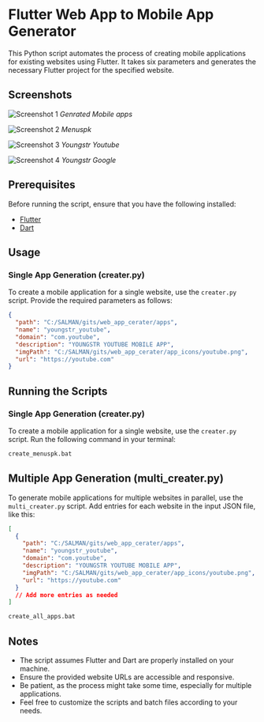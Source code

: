 # Flutter Web App to Mobile App Generator

This Python script automates the process of creating mobile applications for existing websites using Flutter. It takes six parameters and generates the necessary Flutter project for the specified website.

## Screenshots

![Screenshot 1](./screenshots/0.jpg)
_Genrated Mobile apps_

![Screenshot 2](./screenshots/1.jpg)
_Menuspk_

![Screenshot 3](./screenshots/2.jpg)
_Youngstr Youtube_

![Screenshot 4](./screenshots/3.jpg)
_Youngstr Google_

## Prerequisites

Before running the script, ensure that you have the following installed:

- [Flutter](https://flutter.dev/docs/get-started/install)
- [Dart](https://dart.dev/get-dart)

## Usage

### Single App Generation (creater.py)

To create a mobile application for a single website, use the `creater.py` script. Provide the required parameters as follows:

```json
{
  "path": "C:/SALMAN/gits/web_app_cerater/apps",
  "name": "youngstr_youtube",
  "domain": "com.youtube",
  "description": "YOUNGSTR YOUTUBE MOBILE APP",
  "imgPath": "C:/SALMAN/gits/web_app_cerater/app_icons/youtube.png",
  "url": "https://youtube.com"
}
```

## Running the Scripts

### Single App Generation (creater.py)

To create a mobile application for a single website, use the `creater.py` script. Run the following command in your terminal:

```bash
create_menuspk.bat
```

## Multiple App Generation (multi_creater.py)

To generate mobile applications for multiple websites in parallel, use the `multi_creater.py` script. Add entries for each website in the input JSON file, like this:

```json
[
  {
    "path": "C:/SALMAN/gits/web_app_cerater/apps",
    "name": "youngstr_youtube",
    "domain": "com.youtube",
    "description": "YOUNGSTR YOUTUBE MOBILE APP",
    "imgPath": "C:/SALMAN/gits/web_app_cerater/app_icons/youtube.png",
    "url": "https://youtube.com"
  }
  // Add more entries as needed
]
```

```bat
create_all_apps.bat
```

## Notes

- The script assumes Flutter and Dart are properly installed on your machine.
- Ensure the provided website URLs are accessible and responsive.
- Be patient, as the process might take some time, especially for multiple applications.
- Feel free to customize the scripts and batch files according to your needs.
